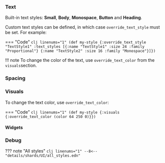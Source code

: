 ### Text

Built-in text styles: **Small**, **Body**, **Monospace**, **Button** and **Heading**.

Custom text styles can be defined, in which case `override_text_style` must be set. For example:

=== "Code"
    ```clj linenums="1"
    (def my-style
    {:override_text_style "TextStyle1"
    :text_styles
    [{:name "TextStyle1"
        :size 24
        :family "Proportional"}
    {:name "TextStyle2"
        :size 16
        :family "Monospace"}]})
    ```

!!! note
    To change the color of the text, use `override_text_color` from the `visuals`section.

### Spacing

### Visuals

To change the text color, use `override_text_color`:

=== "Code"
    ```clj linenums="1"
    (def my-style
    {:visuals
     {:override_text_color (color 64 250 0)}})
    ```

#### Widgets

### Debug

??? note "All styles"
    ```clj linenums="1"
    --8<-- "details/shards/UI/all_styles.edn"
    ```
